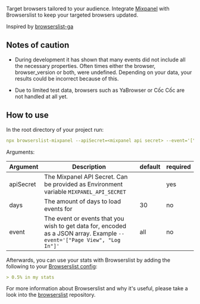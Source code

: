 Target browsers tailored to your audience. Integrate [Mixpanel](https://mixpanel.com) with Browserslist to keep your targeted browsers updated.

Inspired by [browserslist-ga](https://github.com/browserslist/browserslist-ga)

## Notes of caution

- During development it has shown that many events did not include all the necessary properties. Often times either the browser, browser_version or both, were undefined. Depending on your data, your results could be incorrect because of this.

- Due to limited test data, browsers such as YaBrowser or Cốc Cốc are not handled at all yet.

## How to use

In the root directory of your project run:

```yaml
npx browserslist-mixpanel --apiSecret=<mixpanel api secret> --event='["Page View"]' --days=90
```

Arguments:

| Argument  | Description                                                                                                             | default | required |
| --------- | ----------------------------------------------------------------------------------------------------------------------- | ------- | -------- |
| apiSecret | The Mixpanel API Secret. Can be provided as Environment variable `MIXPANEL_API_SECRET`                                  |         | yes      |
| days      | The amount of days to load events for                                                                                   | 30      | no       |
| event     | The event or events that you wish to get data for, encoded as a JSON array. Example `--event='["Page View", "Log In"]'` | all     | no       |

Afterwards, you can use your stats with Browserslist by adding the following to your [Browserslist config](https://github.com/browserslist/browserslist#config-file):

```yaml
> 0.5% in my stats
```

For more information about Browserslist and why it's useful, please take a look into the [browserslist](https://github.com/browserslist/browserslist) repository.
